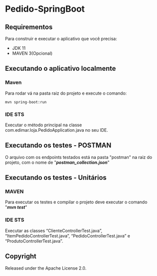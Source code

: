 # Pedido-SpringBoot

## Requirementos

Para construir e executar o aplicativo que você precisa:

- JDK 11
- MAVEN 3(Opcional)

## Executando o aplicativo localmente

### Maven

Para rodar vá na pasta raiz do projeto e execute o comando:

```
mvn spring-boot:run
```

### IDE STS

Executar o método principal na classe com.edimar.loja.PedidoApplication.java no seu IDE.

## Executando os testes - POSTMAN

O arquivo com os endpoints testados está na pasta "postman" na raiz do projeto, com o nome de "***postman_collection.json***"

## Executando os testes - Unitários

### MAVEN

Para executar os testes e compilar o projeto deve executar o comando "***mvn test***"

### IDE STS

Executar as classes “ClienteControllerTest.java”, “ItemPedidoControllerTest.java”, “PedidoControllerTest.java” e “ProdutoControllerTest.java”.

## Copyright
Released under the Apache License 2.0.
